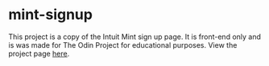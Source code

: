 # mint-signup
This project is a copy of the Intuit Mint sign up page. It is front-end only and is was made for The Odin Project for educational purposes.
View the project page [here](https://www.theodinproject.com/courses/html5-and-css3/lessons/html-forms).
